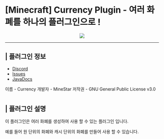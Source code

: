 # [Minecraft] Currency Plugin - 여러 화폐를 하나의 플러그인으로 !

<p align="center">
    <img src="https://www.koreaminecraft.net/files/attach/images/2106929/174/256/003/d9063244c1b8d438c6f817cec6dd6ff5.jpg">
</p>

---

## | 플러그인 정보

* [Discord](https://discord.gg/jpRVrjd)
* [Issues](https://github.com/Arcaniax-Development/HeadDatabase-API/issues)
* [JavaDocs](https://javadoc.io/doc/com.arcaniax/HeadDatabase-API)

이름 - Currency
개발자 - MineStar
저작권 - GNU General Public License v3.0

#

## | 플러그인 설명

이 플러그인은 여러 화폐를 생성하여 사용 할 수 있는 플러그인 입니다.

예를 들어 원 단위의 화폐와 캐시 단위의 화폐를 만들어 사용 할 수 있습니다.
